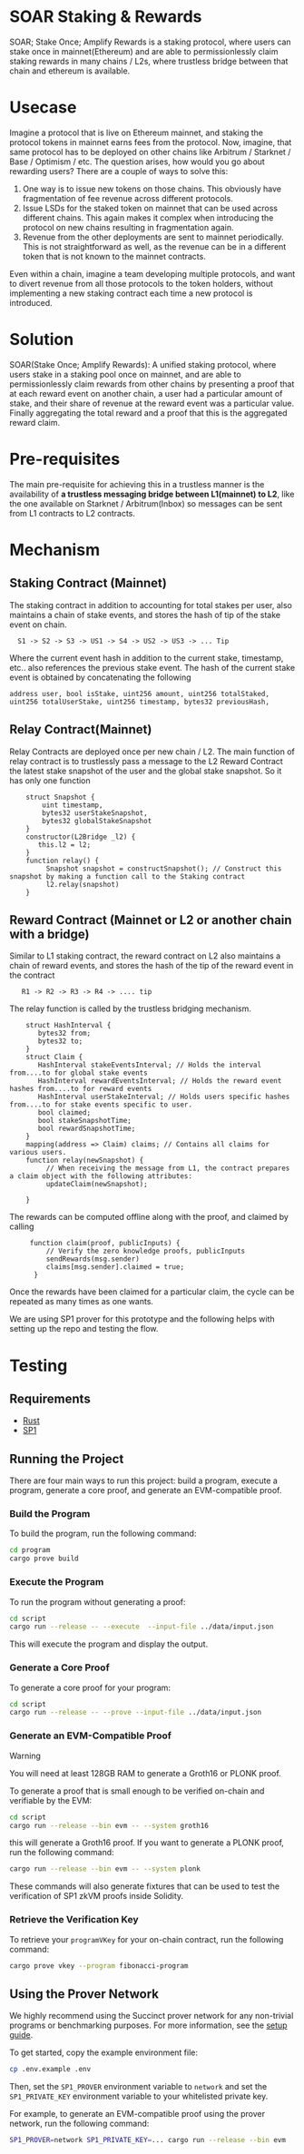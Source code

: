 # SOAR Staking & Rewards
SOAR; Stake Once; Amplify Rewards is a staking protocol, where users can stake once in mainnet(Ethereum) and are able to permissionlessly claim staking rewards in many chains / L2s, where trustless bridge between that chain and ethereum is available.

# Usecase
Imagine a protocol that is live on Ethereum mainnet, and staking the protocol tokens in mainnet earns fees from the protocol. Now, imagine, that same protocol has to be deployed on other chains like Arbitrum / Starknet / Base / Optimism / etc. The question arises, how would you go about rewarding users? There are a couple of ways to solve this:
1. One way is to issue new tokens on those chains. This obviously have fragmentation of fee revenue across different protocols.
2. Issue LSDs for the staked token on mainnet that can be used across different chains. This again makes it complex when introducing the protocol on new chains resulting in fragmentation again.
3. Revenue from the other deployments are sent to mainnet periodically. This is not straightforward as well, as the revenue can be in a different token that is not known to the mainnet contracts.

Even within a chain, imagine a team developing multiple protocols, and want to divert revenue from all those protocols to the token holders, without implementing a new staking contract each time a new protocol is introduced.

# Solution
SOAR(Stake Once; Amplify Rewards): A unified staking protocol, where users stake in a staking pool once on mainnet, and are able to permissionlessly claim rewards from other chains by presenting a proof that at each reward event on another chain, a user had a particular amount of stake, and their share of revenue at the reward event was a particular value. Finally aggregating the total reward and a proof that this is the aggregated reward claim.

# Pre-requisites
The main pre-requisite for achieving this in a trustless manner is the availability of **a trustless messaging bridge between L1(mainnet) to L2**, like the one available on Starknet / Arbitrum(Inbox) so messages can be sent from L1 contracts to L2 contracts.

# Mechanism

## Staking Contract (Mainnet)

The staking contract in addition to accounting for total stakes per user, also maintains a chain of stake events, and stores the hash of tip of the stake event on chain.

```
  S1 -> S2 -> S3 -> US1 -> S4 -> US2 -> US3 -> ... Tip
```
Where the current event hash in addition to the current stake, timestamp, etc.. also references the previous stake event. The hash of the current stake event is obtained by concatenating the following 

`
        address user,
        bool isStake,
        uint256 amount,
        uint256 totalStaked,
        uint256 totalUserStake,
        uint256 timestamp,
        bytes32 previousHash,
`

## Relay Contract(Mainnet)

Relay Contracts are deployed once per new chain / L2. The main function of relay contract is to trustlessly pass a message to the L2 Reward Contract the latest stake snapshot of the user and the global stake snapshot. So it has only one function

```
    struct Snapshot {
        uint timestamp,
        bytes32 userStakeSnapshot,
        bytes32 globalStakeSnapshot
    }
    constructor(L2Bridge _l2) {
       this.l2 = l2;
    }
    function relay() {
         Snapshot snapshot = constructSnapshot(); // Construct this snapshot by making a function call to the Staking contract
         l2.relay(snapshot)
    }
```

## Reward Contract (Mainnet or L2 or another chain with a bridge)

Similar to L1 staking contract, the reward contract on L2 also maintains a chain of reward events, and stores the hash of the tip of the reward event in the contract

```
   R1 -> R2 -> R3 -> R4 -> .... tip
```

The relay function is called by the trustless bridging mechanism.

```
    struct HashInterval {
       bytes32 from;
       bytes32 to;
    }
    struct Claim {
       HashInterval stakeEventsInterval; // Holds the interval from....to for global stake events
       HashInterval rewardEventsInterval; // Holds the reward event hashes from....to for reward events
       HashInterval userStakeInterval; // Holds users specific hashes from....to for stake events specific to user.
       bool claimed;
       bool stakeSnapshotTime;
       bool rewardSnapshotTime;
    }
    mapping(address => Claim) claims; // Contains all claims for various users.
    function relay(newSnapshot) {
         // When receiving the message from L1, the contract prepares a claim object with the following attributes:
         updateClaim(newSnapshot);
          
    }
```

The rewards can be computed offline along with the proof, and claimed by calling

```
     function claim(proof, publicInputs) {
         // Verify the zero knowledge proofs, publicInputs
         sendRewards(msg.sender)
         claims[msg.sender].claimed = true;
      }
```

Once the rewards have been claimed for a particular claim, the cycle can be repeated as many times as one wants.

We are using SP1 prover for this prototype and the following helps with setting up the repo and testing the flow.

# Testing

## Requirements

- [Rust](https://rustup.rs/)
- [SP1](https://docs.succinct.xyz/getting-started/install.html)

## Running the Project

There are four main ways to run this project: build a program, execute a program, generate a core proof, and
generate an EVM-compatible proof.

### Build the Program

To build the program, run the following command:

```sh
cd program
cargo prove build
```

### Execute the Program

To run the program without generating a proof:

```sh
cd script
cargo run --release -- --execute  --input-file ../data/input.json
```

This will execute the program and display the output.

### Generate a Core Proof

To generate a core proof for your program:

```sh
cd script
cargo run --release -- --prove --input-file ../data/input.json
```

### Generate an EVM-Compatible Proof

> [!WARNING]
> You will need at least 128GB RAM to generate a Groth16 or PLONK proof.

To generate a proof that is small enough to be verified on-chain and verifiable by the EVM:

```sh
cd script
cargo run --release --bin evm -- --system groth16
```

this will generate a Groth16 proof. If you want to generate a PLONK proof, run the following command:

```sh
cargo run --release --bin evm -- --system plonk
```

These commands will also generate fixtures that can be used to test the verification of SP1 zkVM proofs
inside Solidity.

### Retrieve the Verification Key

To retrieve your `programVKey` for your on-chain contract, run the following command:

```sh
cargo prove vkey --program fibonacci-program
```

## Using the Prover Network

We highly recommend using the Succinct prover network for any non-trivial programs or benchmarking purposes. For more information, see the [setup guide](https://docs.succinct.xyz/generating-proofs/prover-network.html).

To get started, copy the example environment file:

```sh
cp .env.example .env
```

Then, set the `SP1_PROVER` environment variable to `network` and set the `SP1_PRIVATE_KEY`
environment variable to your whitelisted private key.

For example, to generate an EVM-compatible proof using the prover network, run the following
command:

```sh
SP1_PROVER=network SP1_PRIVATE_KEY=... cargo run --release --bin evm
```
